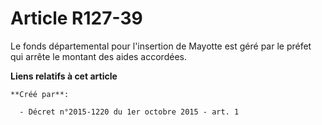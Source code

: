 # Article R127-39

Le fonds départemental pour l'insertion de Mayotte est géré par le préfet qui arrête le montant des aides accordées.

**Liens relatifs à cet article**

	**Créé par**:

	  - Décret n°2015-1220 du 1er octobre 2015 - art. 1

